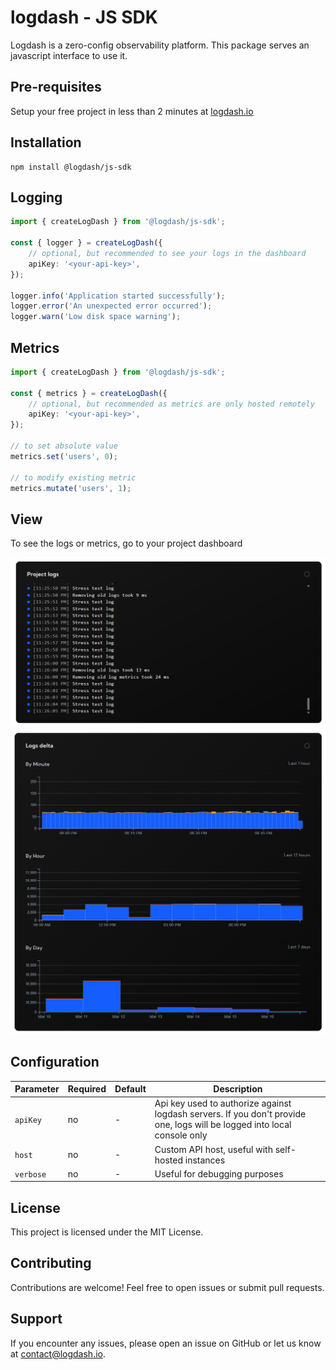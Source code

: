 # logdash - JS SDK

Logdash is a zero-config observability platform. This package serves an javascript interface to use it.

## Pre-requisites

Setup your free project in less than 2 minutes at [logdash.io](https://logdash.io/)

## Installation

```
npm install @logdash/js-sdk
```

## Logging

```typescript
import { createLogDash } from '@logdash/js-sdk';

const { logger } = createLogDash({
	// optional, but recommended to see your logs in the dashboard
	apiKey: '<your-api-key>',
});

logger.info('Application started successfully');
logger.error('An unexpected error occurred');
logger.warn('Low disk space warning');
```

## Metrics

```typescript
import { createLogDash } from '@logdash/js-sdk';

const { metrics } = createLogDash({
	// optional, but recommended as metrics are only hosted remotely
	apiKey: '<your-api-key>',
});

// to set absolute value
metrics.set('users', 0);

// to modify existing metric
metrics.mutate('users', 1);
```

## View

To see the logs or metrics, go to your project dashboard

![logs](docs/logs.png)
![delta](docs/delta.png)

## Configuration

| Parameter | Required | Default | Description                                                                                                              |
| --------- | -------- | ------- | ------------------------------------------------------------------------------------------------------------------------ |
| `apiKey`  | no       | -       | Api key used to authorize against logdash servers. If you don't provide one, logs will be logged into local console only |
| `host`    | no       | -       | Custom API host, useful with self-hosted instances                                                                       |
| `verbose` | no       | -       | Useful for debugging purposes                                                                                            |

## License

This project is licensed under the MIT License.

## Contributing

Contributions are welcome! Feel free to open issues or submit pull requests.

## Support

If you encounter any issues, please open an issue on GitHub or let us know at [contact@logdash.io](mailto:contact@logdash.io).
